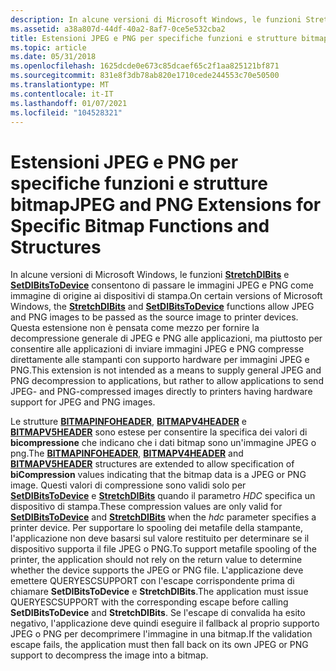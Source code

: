 ```yaml
---
description: In alcune versioni di Microsoft Windows, le funzioni StretchDIBits e SetDIBitsToDevice consentono di passare le immagini JPEG e PNG come immagine di origine ai dispositivi di stampa.
ms.assetid: a38a807d-44df-40a2-8af7-0ce5e532cba2
title: Estensioni JPEG e PNG per specifiche funzioni e strutture bitmap
ms.topic: article
ms.date: 05/31/2018
ms.openlocfilehash: 1625dcde0e673c85dcaef65c2f1aa825121bf871
ms.sourcegitcommit: 831e8f3db78ab820e1710cede244553c70e50500
ms.translationtype: MT
ms.contentlocale: it-IT
ms.lasthandoff: 01/07/2021
ms.locfileid: "104528321"
---
```

# <a name="jpeg-and-png-extensions-for-specific-bitmap-functions-and-structures"></a><span data-ttu-id="1a40a-103">Estensioni JPEG e PNG per specifiche funzioni e strutture bitmap</span><span class="sxs-lookup"><span data-stu-id="1a40a-103">JPEG and PNG Extensions for Specific Bitmap Functions and Structures</span></span>

<span data-ttu-id="1a40a-104">In alcune versioni di Microsoft Windows, le funzioni [**StretchDIBits**](/windows/desktop/api/Wingdi/nf-wingdi-stretchdibits) e [**SetDIBitsToDevice**](/windows/desktop/api/Wingdi/nf-wingdi-setdibitstodevice) consentono di passare le immagini JPEG e PNG come immagine di origine ai dispositivi di stampa.</span><span class="sxs-lookup"><span data-stu-id="1a40a-104">On certain versions of Microsoft Windows, the [**StretchDIBits**](/windows/desktop/api/Wingdi/nf-wingdi-stretchdibits) and [**SetDIBitsToDevice**](/windows/desktop/api/Wingdi/nf-wingdi-setdibitstodevice) functions allow JPEG and PNG images to be passed as the source image to printer devices.</span></span> <span data-ttu-id="1a40a-105">Questa estensione non è pensata come mezzo per fornire la decompressione generale di JPEG e PNG alle applicazioni, ma piuttosto per consentire alle applicazioni di inviare immagini JPEG e PNG compresse direttamente alle stampanti con supporto hardware per immagini JPEG e PNG.</span><span class="sxs-lookup"><span data-stu-id="1a40a-105">This extension is not intended as a means to supply general JPEG and PNG decompression to applications, but rather to allow applications to send JPEG- and PNG-compressed images directly to printers having hardware support for JPEG and PNG images.</span></span>

<span data-ttu-id="1a40a-106">Le strutture [**BITMAPINFOHEADER**](/previous-versions//dd183376(v=vs.85)), [**BITMAPV4HEADER**](/windows/desktop/api/Wingdi/ns-wingdi-bitmapv4header) e [**BITMAPV5HEADER**](/windows/desktop/api/Wingdi/ns-wingdi-bitmapv5header) sono estese per consentire la specifica dei valori di **bicompressione** che indicano che i dati bitmap sono un'immagine JPEG o png.</span><span class="sxs-lookup"><span data-stu-id="1a40a-106">The [**BITMAPINFOHEADER**](/previous-versions//dd183376(v=vs.85)), [**BITMAPV4HEADER**](/windows/desktop/api/Wingdi/ns-wingdi-bitmapv4header) and [**BITMAPV5HEADER**](/windows/desktop/api/Wingdi/ns-wingdi-bitmapv5header) structures are extended to allow specification of **biCompression** values indicating that the bitmap data is a JPEG or PNG image.</span></span> <span data-ttu-id="1a40a-107">Questi valori di compressione sono validi solo per [**SetDIBitsToDevice**](/windows/desktop/api/Wingdi/nf-wingdi-setdibitstodevice) e [**StretchDIBits**](/windows/desktop/api/Wingdi/nf-wingdi-stretchdibits) quando il parametro *HDC* specifica un dispositivo di stampa.</span><span class="sxs-lookup"><span data-stu-id="1a40a-107">These compression values are only valid for [**SetDIBitsToDevice**](/windows/desktop/api/Wingdi/nf-wingdi-setdibitstodevice) and [**StretchDIBits**](/windows/desktop/api/Wingdi/nf-wingdi-stretchdibits) when the *hdc* parameter specifies a printer device.</span></span> <span data-ttu-id="1a40a-108">Per supportare lo spooling dei metafile della stampante, l'applicazione non deve basarsi sul valore restituito per determinare se il dispositivo supporta il file JPEG o PNG.</span><span class="sxs-lookup"><span data-stu-id="1a40a-108">To support metafile spooling of the printer, the application should not rely on the return value to determine whether the device supports the JPEG or PNG file.</span></span> <span data-ttu-id="1a40a-109">L'applicazione deve emettere QUERYESCSUPPORT con l'escape corrispondente prima di chiamare **SetDIBitsToDevice** e **StretchDIBits**.</span><span class="sxs-lookup"><span data-stu-id="1a40a-109">The application must issue QUERYESCSUPPORT with the corresponding escape before calling **SetDIBitsToDevice** and **StretchDIBits**.</span></span> <span data-ttu-id="1a40a-110">Se l'escape di convalida ha esito negativo, l'applicazione deve quindi eseguire il fallback al proprio supporto JPEG o PNG per decomprimere l'immagine in una bitmap.</span><span class="sxs-lookup"><span data-stu-id="1a40a-110">If the validation escape fails, the application must then fall back on its own JPEG or PNG support to decompress the image into a bitmap.</span></span>

 

 
